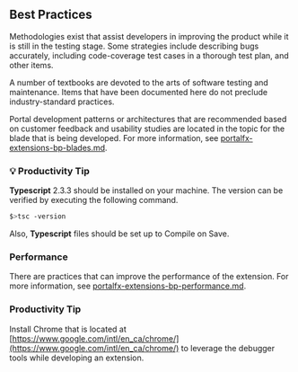 
<a name="best-practices"></a>
## Best Practices

Methodologies exist that assist developers in improving the product while it is still in the testing stage. Some strategies include describing bugs accurately, including code-coverage test cases in a thorough test plan, and other items.

A number of textbooks are devoted to the arts of software testing and maintenance.  Items that have been documented here do not preclude industry-standard practices.

Portal development patterns or architectures that are recommended based on customer feedback and usability studies are located in the topic for the blade that is being developed. For more information, see [portalfx-extensions-bp-blades.md](portalfx-extensions-bp-blades.md).

<a name="best-practices-bulb-productivity-tip"></a>
### :bulb: Productivity Tip

**Typescript** 2.3.3 should be installed on your machine. The version can be verified by executing the following command.

```bash
$>tsc -version
```

Also, **Typescript** files should be set up to Compile on Save.

<a name="best-practices-performance"></a>
### Performance

There are practices that can improve the performance of the extension.  For more information, see [portalfx-extensions-bp-performance.md](portalfx-extensions-bp-performance.md).

<a name="best-practices-productivity-tip"></a>
### Productivity Tip

Install Chrome that is located at [https://www.google.com/intl/en_ca/chrome/](https://www.google.com/intl/en_ca/chrome/) to leverage the debugger tools while developing an extension.
